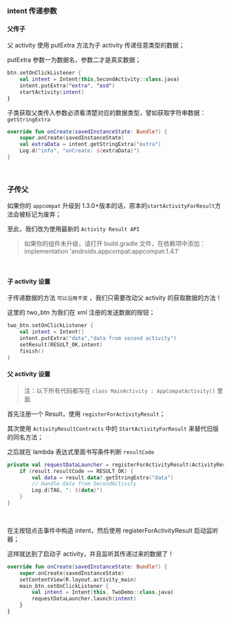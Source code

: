 ### intent 传递参数

#### 父传子

父 activity 使用 putExtra 方法为子 activity 传递任意类型的数据；

putExtra 参数一为数据名，参数二才是真实数据；

```kotlin
btn.setOnClickListener {
    val intent = Intent(this,SecondActivity::class.java)
    intent.putExtra("extra", "asd")
    startActivity(intent)
}
```

子类获取父类传入参数必须看清楚对应的数据类型，譬如获取字符串数据：`getStringExtra`

```kotlin
override fun onCreate(savedInstanceState: Bundle?) {
    super.onCreate(savedInstanceState)
    val extraData = intent.getStringExtra("extra")
    Log.d("info", "onCreate: ${extraData}")
}
```

<br>

### 子传父

如果你的 `appcompat` 升级到 1.3.0+版本的话，原本的`startActivityForResult`方法会被标记为废弃；

至此，我们改为使用最新的 `Activity Result API`

> 如果你的组件未升级，请打开 build.gradle 文件，在依赖项中添加：  
>  implementation 'androidx.appcompat:appcompat:1.4.1'

<br>

#### 子 activity 设置

子传递数据的方法 `可以沿用不变` ，我们只需要改动父 activity 的获取数据的方法！

这里的 two_btn 为我们在 xml 注册的发送数据的按钮；

```kotlin
two_btn.setOnClickListener {
    val intent = Intent()
    intent.putExtra("data","data from second activity")
    setResult(RESULT_OK,intent)
    finish()
}
```

#### 父 activity 设置

> 注：以下所有代码都写在 `class MainActivity : AppCompatActivity()` 里面

首先注册一个 Result，使用 `registerForActivityResult`；

其次使用 `ActivityResultContracts` 中的 `StartActivityForResult` 来替代旧版的同名方法；

之后就在 lambda 表达式里面书写条件判断 `resultCode`

```kotlin
private val requestDataLauncher = registerForActivityResult(ActivityResultContracts.StartActivityForResult()) { result ->
    if (result.resultCode == RESULT_OK) {
        val data = result.data?.getStringExtra("data")
        // Handle data from SecondActivity
        Log.d(TAG, ": ${data}")
    }
}
```

<br>

在主按钮点击事件中构造 intent，然后使用 registerForActivityResult 启动监听器；

这样就达到了启动子 activity，并且监听其传递过来的数据了！

```kotlin
override fun onCreate(savedInstanceState: Bundle?) {
    super.onCreate(savedInstanceState)
    setContentView(R.layout.activity_main)
    main_btn.setOnClickListener {
        val intent = Intent(this, TwoDemo::class.java)
        requestDataLauncher.launch(intent)
    }
}
```

<br>
